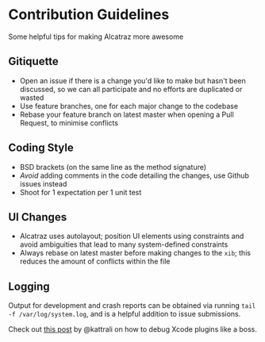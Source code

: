 # Contribution Guidelines
Some helpful tips for making Alcatraz more awesome

## Gitiquette

- Open an issue if there is a change you'd like to make but hasn't been discussed, so we can all participate and no efforts are duplicated or wasted
- Use feature branches, one for each major change to the codebase
- Rebase your feature branch on latest master when opening a Pull Request, to minimise conflicts

## Coding Style

- BSD brackets (on the same line as the method signature)
- _Avoid_ adding comments in the code detailing the changes, use Github issues instead
- Shoot for 1 expectation per 1 unit test

## UI Changes

- Alcatraz uses autolayout; position UI elements using constraints and avoid ambiguities that lead to many system-defined constraints
- Always rebase on latest master before making changes to the `xib`; this reduces the amount of conflicts within the file


## Logging

Output for development and crash reports can be obtained via running `tail -f /var/log/system.log`, and is a helpful addition to issue submissions.

Check out [this post](https://coderwall.com/p/-mgtww) by @kattrali on how to debug Xcode plugins like a boss.
